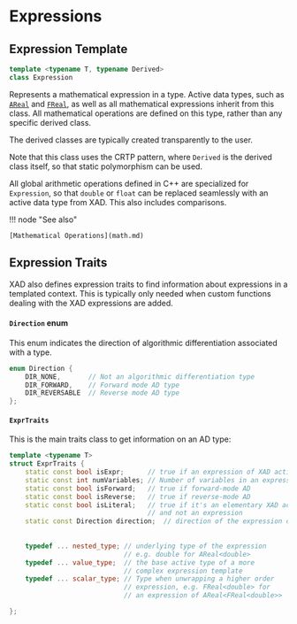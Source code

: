 # Expressions

## Expression Template

```c++
template <typename T, typename Derived> 
class Expression
```

Represents a mathematical expression in a type.
Active data types, such as [`AReal`](areal.md) and [`FReal`](freal.md),
as well as all mathematical expressions inherit from this class.
All mathematical operations are defined on this type, rather
than any specific derived class.

The derived classes are typically created transparently to the user.

Note that this class uses the CRTP pattern, where `Derived` is
the derived class itself, so that static polymorphism can be used.

All global arithmetic operations defined in C++ are specialized
for `Expression`, so that `double` or `float` can be replaced seamlessly with
an active data type from XAD.
This also includes comparisons.

!!! node "See also"

    [Mathematical Operations](math.md)

## Expression Traits

XAD also defines expression traits to find information about expressions
in a templated context.
This is typically only needed when custom functions dealing with the XAD
expressions are added.

#### `Direction` enum

This enum indicates the direction of algorithmic differentiation associated with a type.

```c++
enum Direction {
    DIR_NONE,       // Not an algorithmic differentiation type
    DIR_FORWARD,    // Forward mode AD type
    DIR_REVERSABLE  // Reverse mode AD type
};
```

#### `ExprTraits`

This is the main traits class to get information on an AD type:

```c++
template <typename T>
struct ExprTraits {
    static const bool isExpr;      // true if an expression of XAD active type
    static const int numVariables; // Number of variables in an expression
    static const bool isForward;   // true if forward-mode AD
    static const bool isReverse;   // true if reverse-mode AD
    static const bool isLiteral;   // true if it's an elementary XAD active type
                                   // and not an expression
    static const Direction direction;  // direction of the expression or type
    
    
    typedef ... nested_type; // underlying type of the expression
                             // e.g. double for AReal<double>
    typedef ... value_type;  // the base active type of a more
                             // complex expression template
    typedef ... scalar_type; // Type when unwrapping a higher order
                             // expression, e.g. FReal<double> for
                             // an expression of AReal<FReal<double>>

};
```
